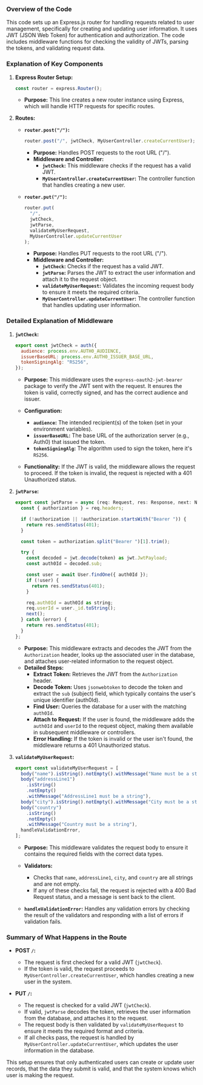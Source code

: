 ### Overview of the Code

This code sets up an Express.js router for handling requests related to user management, specifically for creating and updating user information. It uses JWT (JSON Web Token) for authentication and authorization. The code includes middleware functions for checking the validity of JWTs, parsing the tokens, and validating request data.

### Explanation of Key Components

1. **Express Router Setup:**

   ```javascript
   const router = express.Router();
   ```

   - **Purpose:** This line creates a new router instance using Express, which will handle HTTP requests for specific routes.

2. **Routes:**

   - **`router.post("/")`:**

     ```javascript
     router.post("/", jwtCheck, MyUserController.createCurrentUser);
     ```

     - **Purpose:** Handles POST requests to the root URL ("/").
     - **Middleware and Controller:**
       - **`jwtCheck`:** This middleware checks if the request has a valid JWT.
       - **`MyUserController.createCurrentUser`:** The controller function that handles creating a new user.

   - **`router.put("/")`:**
     ```javascript
     router.put(
       "/",
       jwtCheck,
       jwtParse,
       validateMyUserRequest,
       MyUserController.updateCurrentUser
     );
     ```
     - **Purpose:** Handles PUT requests to the root URL ("/").
     - **Middleware and Controller:**
       - **`jwtCheck`:** Checks if the request has a valid JWT.
       - **`jwtParse`:** Parses the JWT to extract the user information and attach it to the request object.
       - **`validateMyUserRequest`:** Validates the incoming request body to ensure it meets the required criteria.
       - **`MyUserController.updateCurrentUser`:** The controller function that handles updating user information.

### Detailed Explanation of Middleware

1. **`jwtCheck`:**

   ```javascript
   export const jwtCheck = auth({
     audience: process.env.AUTH0_AUDIENCE,
     issuerBaseURL: process.env.AUTH0_ISSUER_BASE_URL,
     tokenSigningAlg: "RS256",
   });
   ```

   - **Purpose:** This middleware uses the `express-oauth2-jwt-bearer` package to verify the JWT sent with the request. It ensures the token is valid, correctly signed, and has the correct audience and issuer.
   - **Configuration:**

     - **`audience`:** The intended recipient(s) of the token (set in your environment variables).
     - **`issuerBaseURL`:** The base URL of the authorization server (e.g., Auth0) that issued the token.
     - **`tokenSigningAlg`:** The algorithm used to sign the token, here it's `RS256`.

   - **Functionality:** If the JWT is valid, the middleware allows the request to proceed. If the token is invalid, the request is rejected with a 401 Unauthorized status.

2. **`jwtParse`:**

   ```javascript
   export const jwtParse = async (req: Request, res: Response, next: NextFunction) => {
     const { authorization } = req.headers;

     if (!authorization || !authorization.startsWith("Bearer ")) {
       return res.sendStatus(401);
     }

     const token = authorization.split("Bearer ")[1].trim();

     try {
       const decoded = jwt.decode(token) as jwt.JwtPayload;
       const auth0Id = decoded.sub;

       const user = await User.findOne({ auth0Id });
       if (!user) {
         return res.sendStatus(401);
       }

       req.auth0Id = auth0Id as string;
       req.userId = user._id.toString();
       next();
     } catch (error) {
       return res.sendStatus(401);
     }
   };
   ```

   - **Purpose:** This middleware extracts and decodes the JWT from the `Authorization` header, looks up the associated user in the database, and attaches user-related information to the request object.
   - **Detailed Steps:**
     - **Extract Token:** Retrieves the JWT from the `Authorization` header.
     - **Decode Token:** Uses `jsonwebtoken` to decode the token and extract the `sub` (subject) field, which typically contains the user's unique identifier (auth0Id).
     - **Find User:** Queries the database for a user with the matching `auth0Id`.
     - **Attach to Request:** If the user is found, the middleware adds the `auth0Id` and `userId` to the request object, making them available in subsequent middleware or controllers.
     - **Error Handling:** If the token is invalid or the user isn't found, the middleware returns a 401 Unauthorized status.

3. **`validateMyUserRequest`:**

   ```javascript
   export const validateMyUserRequest = [
     body("name").isString().notEmpty().withMessage("Name must be a string"),
     body("addressLine1")
       .isString()
       .notEmpty()
       .withMessage("AddressLine1 must be a string"),
     body("city").isString().notEmpty().withMessage("City must be a string"),
     body("country")
       .isString()
       .notEmpty()
       .withMessage("Country must be a string"),
     handleValidationError,
   ];
   ```

   - **Purpose:** This middleware validates the request body to ensure it contains the required fields with the correct data types.
   - **Validators:**

     - Checks that `name`, `addressLine1`, `city`, and `country` are all strings and are not empty.
     - If any of these checks fail, the request is rejected with a 400 Bad Request status, and a message is sent back to the client.

   - **`handleValidationError`:** Handles any validation errors by checking the result of the validators and responding with a list of errors if validation fails.

### Summary of What Happens in the Route

- **POST `/`:**

  - The request is first checked for a valid JWT (`jwtCheck`).
  - If the token is valid, the request proceeds to `MyUserController.createCurrentUser`, which handles creating a new user in the system.

- **PUT `/`:**
  - The request is checked for a valid JWT (`jwtCheck`).
  - If valid, `jwtParse` decodes the token, retrieves the user information from the database, and attaches it to the request.
  - The request body is then validated by `validateMyUserRequest` to ensure it meets the required format and criteria.
  - If all checks pass, the request is handled by `MyUserController.updateCurrentUser`, which updates the user information in the database.

This setup ensures that only authenticated users can create or update user records, that the data they submit is valid, and that the system knows which user is making the request.
